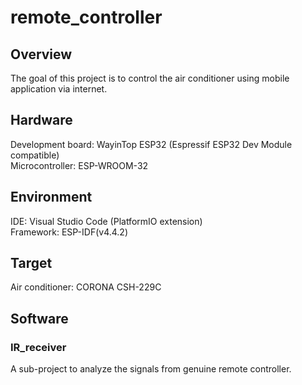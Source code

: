 # remote_controller
## Overview
The goal of this project is to control the air conditioner using mobile application via internet. 

## Hardware
Development board: WayinTop ESP32 (Espressif ESP32 Dev Module compatible)<br />
Microcontroller: ESP-WROOM-32<br />

## Environment
IDE: Visual Studio Code (PlatformIO extension)<br />
Framework: ESP-IDF(v4.4.2)<br />

## Target
Air conditioner: CORONA CSH-229C

## Software
### IR_receiver 
A sub-project to analyze the signals from genuine remote controller.
